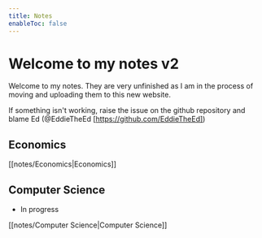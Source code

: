 ```yaml
---
title: Notes
enableToc: false
---
```

# Welcome to my notes v2
Welcome to my notes. They are very unfinished as I am in the process of moving and uploading them to this new website. 

If something isn't working, raise the issue on the github repository and blame Ed (@EddieTheEd [https://github.com/EddieTheEd])



## Economics
[[notes/Economics|Economics]]


## Computer Science
- In progress

[[notes/Computer Science|Computer Science]]











